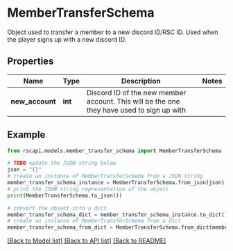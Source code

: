 # MemberTransferSchema

Object used to transfer a member to a new discord ID/RSC ID. Used when the player signs up with a new discord ID.

## Properties

Name | Type | Description | Notes
------------ | ------------- | ------------- | -------------
**new_account** | **int** | Discord ID of the new member account. This will be the one they have used to sign up with | 

## Example

```python
from rscapi.models.member_transfer_schema import MemberTransferSchema

# TODO update the JSON string below
json = "{}"
# create an instance of MemberTransferSchema from a JSON string
member_transfer_schema_instance = MemberTransferSchema.from_json(json)
# print the JSON string representation of the object
print(MemberTransferSchema.to_json())

# convert the object into a dict
member_transfer_schema_dict = member_transfer_schema_instance.to_dict()
# create an instance of MemberTransferSchema from a dict
member_transfer_schema_from_dict = MemberTransferSchema.from_dict(member_transfer_schema_dict)
```
[[Back to Model list]](../README.md#documentation-for-models) [[Back to API list]](../README.md#documentation-for-api-endpoints) [[Back to README]](../README.md)


